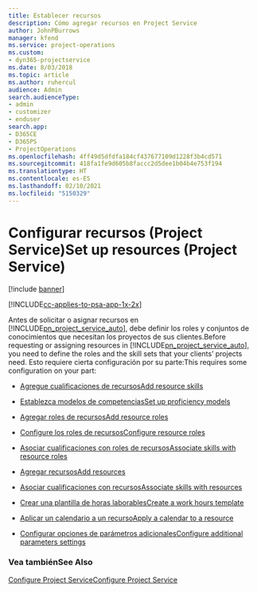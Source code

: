 ```yaml
---
title: Establecer recursos
description: Cómo agregar recursos en Project Service
author: JohnPBurrows
manager: kfend
ms.service: project-operations
ms.custom:
- dyn365-projectservice
ms.date: 8/03/2018
ms.topic: article
ms.author: ruhercul
audience: Admin
search.audienceType:
- admin
- customizer
- enduser
search.app:
- D365CE
- D365PS
- ProjectOperations
ms.openlocfilehash: 4ff49d5dfdfa184cf437677109d1228f3b4cd571
ms.sourcegitcommit: 418fa1fe9d605b8faccc2d5dee1b04b4e753f194
ms.translationtype: HT
ms.contentlocale: es-ES
ms.lasthandoff: 02/10/2021
ms.locfileid: "5150329"
---
```

# <a name="set-up-resources-project-service"></a><span data-ttu-id="e2f5e-103">Configurar recursos (Project Service)</span><span class="sxs-lookup"><span data-stu-id="e2f5e-103">Set up resources (Project Service)</span></span>

[!include [banner](../includes/psa-now-project-operations.md)]

[!INCLUDE[cc-applies-to-psa-app-1x-2x](../includes/cc-applies-to-psa-app-1x-2x.md)]

<span data-ttu-id="e2f5e-104">Antes de solicitar o asignar recursos en [!INCLUDE[pn_project_service_auto](../includes/pn-project-service-auto.md)], debe definir los roles y conjuntos de conocimientos que necesitan los proyectos de sus clientes.</span><span class="sxs-lookup"><span data-stu-id="e2f5e-104">Before requesting or assigning resources in [!INCLUDE[pn_project_service_auto](../includes/pn-project-service-auto.md)], you need to define the roles and the skill sets that your clients’ projects need.</span></span> <span data-ttu-id="e2f5e-105">Esto requiere cierta configuración por su parte:</span><span class="sxs-lookup"><span data-stu-id="e2f5e-105">This requires some configuration on your part:</span></span>  
  
-   [<span data-ttu-id="e2f5e-106">Agregue cualificaciones de recursos</span><span class="sxs-lookup"><span data-stu-id="e2f5e-106">Add resource skills</span></span>](../psa/add-resource-skills.md)  
  
-   [<span data-ttu-id="e2f5e-107">Establezca modelos de competencias</span><span class="sxs-lookup"><span data-stu-id="e2f5e-107">Set up proficiency models</span></span>](../psa/set-up-proficiency-models.md)  
  
-   [<span data-ttu-id="e2f5e-108">Agregar roles de recursos</span><span class="sxs-lookup"><span data-stu-id="e2f5e-108">Add resource roles</span></span>](../psa/add-resource-roles.md)  
  
-   [<span data-ttu-id="e2f5e-109">Configure los roles de recursos</span><span class="sxs-lookup"><span data-stu-id="e2f5e-109">Configure resource roles</span></span>](../psa/configure-resource-roles.md)  
  
-   [<span data-ttu-id="e2f5e-110">Asociar cualificaciones con roles de recursos</span><span class="sxs-lookup"><span data-stu-id="e2f5e-110">Associate skills with resource roles</span></span>](../psa/associate-skills-with-resource-roles.md)  
  
-   [<span data-ttu-id="e2f5e-111">Agregar recursos</span><span class="sxs-lookup"><span data-stu-id="e2f5e-111">Add resources</span></span>](../psa/add-resources.md)  
  
-   [<span data-ttu-id="e2f5e-112">Asociar cualificaciones con recursos</span><span class="sxs-lookup"><span data-stu-id="e2f5e-112">Associate skills with resources</span></span>](../psa/associate-skills-with-resources.md)  
  
-   [<span data-ttu-id="e2f5e-113">Crear una plantilla de horas laborables</span><span class="sxs-lookup"><span data-stu-id="e2f5e-113">Create a work hours template</span></span>](../psa/create-work-hours-template.md)  
  
-   [<span data-ttu-id="e2f5e-114">Aplicar un calendario a un recurso</span><span class="sxs-lookup"><span data-stu-id="e2f5e-114">Apply a calendar to a resource</span></span>](../psa/apply-calendar-resource.md)  
  
-   [<span data-ttu-id="e2f5e-115">Configurar opciones de parámetros adicionales</span><span class="sxs-lookup"><span data-stu-id="e2f5e-115">Configure additional parameters settings</span></span>](../psa/configure-additional-parameters-settings.md)  
  
### <a name="see-also"></a><span data-ttu-id="e2f5e-116">Vea también</span><span class="sxs-lookup"><span data-stu-id="e2f5e-116">See Also</span></span>  
 [<span data-ttu-id="e2f5e-117">Configure Project Service</span><span class="sxs-lookup"><span data-stu-id="e2f5e-117">Configure Project Service</span></span>](../psa/configure.md)
